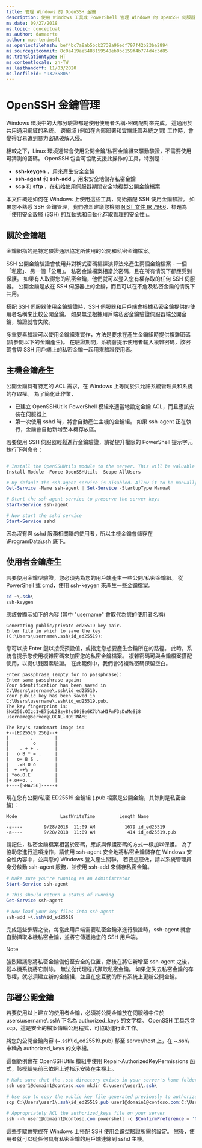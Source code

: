 ```yaml
---
title: 管理 Windows 的 OpenSSH 金鑰
description: 使用 Windows 工具或 PowerShell 管理 Windows 的 OpenSSH 伺服器金鑰。
ms.date: 09/27/2018
ms.topic: conceptual
ms.author: damaerte
author: maertendmsft
ms.openlocfilehash: bef4bc7a8ab5bcb2738a96edf797f42b23ba2894
ms.sourcegitcommit: 8c0a419ae5483159548eb0bc159f4b774d4c3d85
ms.translationtype: HT
ms.contentlocale: zh-TW
ms.lasthandoff: 11/03/2020
ms.locfileid: "93235805"
---
```

# <a name="openssh-key-management"></a>OpenSSH 金鑰管理

Windows 環境中的大部分驗證都是使用使用者名稱-密碼配對來完成。
這適用於共用通用網域的系統。
跨網域 (例如在內部部署和雲端託管系統之間) 工作時，會變得容易遭到暴力密碼破解入侵。

相較之下，Linux 環境通常會使用公開金鑰/私密金鑰組來驅動驗證，不需要使用可猜測的密碼。
OpenSSH 包含可協助支援此操作的工具，特別是：

* __ssh-keygen__ ，用來產生安全金鑰
* __ssh-agent__ 和 __ssh-add__ ，用來安全地儲存私密金鑰
* __scp__ 和 __sftp__ ，在初始使用伺服器期間安全地複製公開金鑰檔案

本文件概述如何在 Windows 上使用這些工具，開始搭配 SSH 使用金鑰驗證。
如果您不熟悉 SSH 金鑰管理，我們強烈建議您檢閱 [NIST 文件 IR 7966](http://nvlpubs.nist.gov/nistpubs/ir/2015/NIST.IR.7966.pdf)，標題為「使用安全殼層 (SSH) 的互動式和自動化存取管理的安全性」。

## <a name="about-key-pairs"></a>關於金鑰組

金鑰組指的是特定驗證通訊協定所使用的公開和私密金鑰檔案。

SSH 公開金鑰驗證會使用非對稱式密碼編譯演算法來產生兩個金鑰檔案 - 一個「私密」、另一個「公用」。 私密金鑰檔案相當於密碼，且在所有情況下都應受到保護。 如果有人取得您的私密金鑰，他們就可以登入您有權存取的任何 SSH 伺服器。 公開金鑰是放在 SSH 伺服器上的金鑰，而且可以在不危及私密金鑰的情況下共用。

搭配 SSH 伺服器使用金鑰驗證時，SSH 伺服器和用戶端會根據私密金鑰提供的使用者名稱來比較公開金鑰。 如果無法根據用戶端私密金鑰驗證伺服器端公開金鑰，驗證就會失敗。

多重要素驗證可以使用金鑰組來實作，方法是要求在產生金鑰組時提供複雜密碼 (請參閱以下的金鑰產生)。
在驗證期間，系統會提示使用者輸入複雜密碼，該密碼會與 SSH 用戶端上的私密金鑰一起用來驗證使用者。

## <a name="host-key-generation"></a>主機金鑰產生

公開金鑰具有特定的 ACL 需求，在 Windows 上等同於只允許系統管理員和系統的存取權。
為了簡化此作業，

* 已建立 OpenSSHUtils PowerShell 模組來適當地設定金鑰 ACL，而且應該安裝在伺服器上
* 第一次使用 sshd 時，將會自動產生主機的金鑰組。 如果 ssh-agent 正在執行，金鑰會自動新增至本機存放區。

若要使用 SSH 伺服器輕鬆進行金鑰驗證，請從提升權限的 PowerShell 提示字元執行下列命令：

```powershell

# Install the OpenSSHUtils module to the server. This will be valuable when deploying user keys.
Install-Module -Force OpenSSHUtils -Scope AllUsers

# By default the ssh-agent service is disabled. Allow it to be manually started for the next step to work.
Get-Service -Name ssh-agent | Set-Service -StartupType Manual

# Start the ssh-agent service to preserve the server keys
Start-Service ssh-agent

# Now start the sshd service
Start-Service sshd
```

因為沒有與 sshd 服務相關聯的使用者，所以主機金鑰會儲存在 \ProgramData\ssh 底下。

## <a name="user-key-generation"></a>使用者金鑰產生

若要使用金鑰型驗證，您必須先為您的用戶端產生一些公開/私密金鑰組。
從 PowerShell 或 cmd，使用 ssh-keygen 來產生一些金鑰檔案。

```powershell
cd ~\.ssh\
ssh-keygen
```

應該會顯示如下的內容 (其中 "username" 會取代為您的使用者名稱)

```
Generating public/private ed25519 key pair.
Enter file in which to save the key (C:\Users\username\.ssh\id_ed25519):
```

您可以按 Enter 鍵以接受預設值，或指定您想要產生金鑰所在的路徑。
此時，系統會提示您使用複雜密碼來加密您的私密金鑰檔案。
複雜密碼可與金鑰檔案搭配使用，以提供雙因素驗證。
在此範例中，我們會將複雜密碼保留空白。

```
Enter passphrase (empty for no passphrase):
Enter same passphrase again:
Your identification has been saved in C:\Users\username\.ssh\id_ed25519.
Your public key has been saved in C:\Users\username\.ssh\id_ed25519.pub.
The key fingerprint is:
SHA256:OIzc1yE7joL2Bzy8!gS0j8eGK7bYaH1FmF3sDuMeSj8 username@server@LOCAL-HOSTNAME

The key's randomart image is:
+--[ED25519 256]--+
|        .        |
|         o       |
|    . + + .      |
|   o B * = .     |
|   o= B S .      |
|   .=B O o       |
|  + =+% o        |
| *oo.O.E         |
|+.o+=o. .        |
+----[SHA256]-----+
```

現在您有公開/私密 ED25519 金鑰組 (.pub 檔案是公開金鑰，其餘則是私密金鑰)：

```
Mode                LastWriteTime         Length Name
----                -------------         ------ ----
-a----        9/28/2018  11:09 AM           1679 id_ed25519
-a----        9/28/2018  11:09 AM            414 id_ed25519.pub
```

請記住，私密金鑰檔案相當於密碼，應該與保護密碼的方式一樣加以保護。
為了協助您進行這項操作，請使用 ssh-agent 安全地將私密金鑰儲存在 Windows 安全性內容中，並與您的 Windows 登入產生關聯。
若要這麼做，請以系統管理員身分啟動 ssh-agent 服務，並使用 ssh-add 來儲存私密金鑰。

```powershell
# Make sure you're running as an Administrator
Start-Service ssh-agent

# This should return a status of Running
Get-Service ssh-agent

# Now load your key files into ssh-agent
ssh-add ~\.ssh\id_ed25519

```

完成這些步驟之後，每當此用戶端需要私密金鑰來進行驗證時，ssh-agent 就會自動擷取本機私密金鑰，並將它傳遞給您的 SSH 用戶端。

> [!NOTE]
> 強烈建議您將私密金鑰備份至安全的位置，然後在將它新增至 ssh-agent 之後，從本機系統將它刪除。
> 無法從代理程式擷取私密金鑰。
> 如果您失去私密金鑰的存取權，就必須建立新的金鑰組，並且在您互動的所有系統上更新公開金鑰。

## <a name="deploying-the-public-key"></a>部署公開金鑰

若要使用以上建立的使用者金鑰，必須將公開金鑰放在伺服器中位於 users\username\\.ssh\\ 下名為 authorized_keys 的文字檔。
OpenSSH 工具包含 scp，這是安全的檔案傳輸公用程式，可協助進行此工作。

將您的公開金鑰內容 (~\.ssh\id_ed25519.pub) 移至 server/host 上，在 ~\.ssh\ 中稱為 authorized_keys 的文字檔。

這個範例會在 OpenSSHUtils 模組中使用 Repair-AuthorizedKeyPermissions 函式，該模組先前已依照上述指示安裝在主機上。

```powershell
# Make sure that the .ssh directory exists in your server's home folder
ssh user1@domain1@contoso.com mkdir C:\users\user1\.ssh\

# Use scp to copy the public key file generated previously to authorized_keys on your server
scp C:\Users\user1\.ssh\id_ed25519.pub user1@domain1@contoso.com:C:\Users\user1\.ssh\authorized_keys

# Appropriately ACL the authorized_keys file on your server
ssh --% user1@domain1@contoso.com powershell -c $ConfirmPreference = 'None'; Repair-AuthorizedKeyPermission C:\Users\user1\.ssh\authorized_keys
```

這些步驟會完成在 Windows 上搭配 SSH 使用金鑰型驗證所需的設定。
然後，使用者就可以從任何具有私密金鑰的用戶端連線到 sshd 主機。
